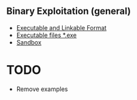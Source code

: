 ## Binary Exploitation (general)

- [Executable and Linkable Format](https://github.com/ByamB4/CCC/tree/master/Binary%20Exploitation/elf)
- [Executable files \*.exe]()
- [Sandbox](https://github.com/ByamB4/CCC/tree/master/Binary%20Exploitation/sandbox)


# TODO 
- Remove examples
